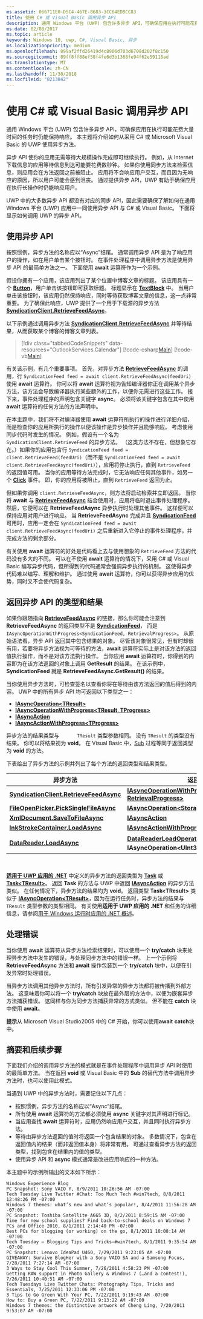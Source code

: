 ```yaml
---
ms.assetid: 066711E0-D5C4-467E-8683-3CC64EDBCC83
title: 使用 C# 或 Visual Basic 调用异步 API
description: 通用 Windows 平台 (UWP) 包含许多异步 API，可确保应用在执行可能花费大量时间的任务时仍能保持响应。
ms.date: 02/08/2017
ms.topic: article
keywords: Windows 10, uwp, C#, Visual Basic, 异步
ms.localizationpriority: medium
ms.openlocfilehash: 899af2ffd26419d4c8906d703d6708d202f8c150
ms.sourcegitcommit: 89ff8ff88ef58f4fe6d3b1368fe94f62e59118ad
ms.translationtype: MT
ms.contentlocale: zh-CN
ms.lasthandoff: 11/30/2018
ms.locfileid: "8213842"
---
```

# <a name="call-asynchronous-apis-in-c-or-visual-basic"></a>使用 C# 或 Visual Basic 调用异步 API



通用 Windows 平台 (UWP) 包含许多异步 API，可确保应用在执行可能花费大量时间的任务时仍能保持响应。 本主题将介绍如何从采用 C# 或 Microsoft Visual Basic 的 UWP 使用异步方法。

异步 API 使你的应用无需等待大规模操作完成即可继续执行。 例如，从 Internet 下载信息的应用等待信息到达可能要花费数秒钟。 如果你使用同步方法来检索信息，则应用会在方法返回之前被阻止。 应用将不会响应用户交互，而且因为无响应的原因，所以用户可能会感到沮丧。 通过提供异步 API，UWP 有助于确保应用在执行长操作时仍能响应用户。

UWP 中的大多数异步 API 都没有对应的同步 API，因此需要确保了解如何在通用 Windows 平台 (UWP) 应用中一同使用异步 API 与 C# 或 Visual Basic。 下面将显示如何调用 UWP 的异步 API。

## <a name="using-asynchronous-apis"></a>使用异步 API


按照惯例，异步方法的名称应以“Async”结尾。 通常调用异步 API 是为了响应用户的操作，如在用户单击某个按钮时。 在事件处理程序中调用异步方法是使用异步 API 的最简单方法之一。 下面使用 **await** 运算符作为一个示例。

假设你拥有一个应用，该应用列出了某个位置中博客文章的标题。 该应用具有一个 [**Button**](https://msdn.microsoft.com/library/windows/apps/BR209265)，用户单击该按钮即可获取标题。 标题显示在 [**TextBlock**](https://msdn.microsoft.com/library/windows/apps/BR209652) 中。 当用户单击该按钮时，该应用仍然保持响应，同时等待获取博客文章的信息，这一点非常重要。 为了确保此响应，UWP 提供了一个用于下载源的异步方法 [**SyndicationClient.RetrieveFeedAsync**](https://msdn.microsoft.com/library/windows/apps/BR243460)。

以下示例通过调用异步方法 [**SyndicationClient.RetrieveFeedAsync**](https://msdn.microsoft.com/library/windows/apps/BR243460) 并等待结果，从而获取某个博客的博客文章列表。

> [!div class="tabbedCodeSnippets" data-resources="OutlookServices.Calendar"]
[!code-csharp[Main](./AsyncSnippets/csharp/MainPage.xaml.cs#SnippetDownloadRSS)]
[!code-vb[Main](./AsyncSnippets/vbnet/MainPage.xaml.vb#SnippetDownloadRSS)]

有关该示例，有几个重要事项。 首先，对异步方法 [**RetrieveFeedAsync**](https://msdn.microsoft.com/library/windows/apps/BR243460) 的调用，行 `SyndicationFeed feed = await client.RetrieveFeedAsync(feedUri)` 使用 **await** 运算符。 你可以将 **await** 运算符视为告知编译器你正在调用某个异步方法，该方法会导致编译器执行某些额外的工作，以便你无需进行这些工作。 接下来，事件处理程序的声明包含关键字 **async**。 必须将该关键字包含在其中使用 **await** 运算符的任何方法的方法声明中。

在本主题中，我们将不对编译器使用 **await** 运算符所执行的操作进行详细介绍，而是检查你的应用所执行的操作以便该操作是异步操作并且能够响应。 考虑使用同步代码时发生的情况。 例如，假设有一个名为 `SyndicationClient.RetrieveFeed` 的异步方法。 （这类方法不存在，但想象它存在。）如果你的应用包含行 `SyndicationFeed feed = client.RetrieveFeed(feedUri)`（而不是 `SyndicationFeed feed = await client.RetrieveFeedAsync(feedUri)`），应用将停止执行，直到 `RetrieveFeed` 的返回值可用。 当你的应用等待方法完成时，它无法响应任何其他事件，如另一个 [**Click**](https://msdn.microsoft.com/library/windows/apps/BR227737) 事件。 即，你的应用将被阻止，直到 `RetrieveFeed` 返回为止。

但如果你调用 `client.RetrieveFeedAsync`，则方法将启动检索并立即返回。 当你将 **await** 与 [**RetrieveFeedAsync**](https://msdn.microsoft.com/library/windows/apps/BR243460) 结合使用时，应用将临时退出事件处理程序。 然后，它便可以在 **RetrieveFeedAsync** 异步执行时处理其他事件。 这样便可以保持应用对用户进行响应。 当 **RetrieveFeedAsync** 完成并且 [**SyndicationFeed**](https://msdn.microsoft.com/library/windows/apps/BR243485) 可用时，应用一定会在 `SyndicationFeed feed = await client.RetrieveFeedAsync(feedUri)` 之后重新进入它停止的事件处理程序，并完成方法的剩余部分。

有关使用 **await** 运算符的好处是代码看上去与使用想象的 `RetrieveFeed` 方法的代码没有多大的不同。 可以在不使用 **await** 运算符的情况下，采用 C# 或 Visual Basic 编写异步代码，但所得到的代码通常会强调异步执行的机制。 这使得异步代码难以编写、理解和维护。 通过使用 **await** 运算符，你可以获得异步应用的优势，同时又不会使代码复杂。

## <a name="return-types-and-results-of-asynchronous-apis"></a>返回异步 API 的类型和结果


如果你跟随指向 [**RetrieveFeedAsync**](https://msdn.microsoft.com/library/windows/apps/BR243460) 的链接，那么你可能会注意到 **RetrieveFeedAsync** 的返回类型不是 [**SyndicationFeed**](https://msdn.microsoft.com/library/windows/apps/BR243485)， 而是 `IAsyncOperationWithProgress<SyndicationFeed, RetrievalProgress>`。 从原始语法看，异步 API 返回其中包含结果的对象。 尽管该对象很常见，但有时却很有用，若要将异步方法视为可等待的方法，**await** 运算符实际上是对该方法的返回值执行操作，而不是对该方法执行操作。 当你应用 **await** 运算符时，你得到的内容即为在该方法返回的对象上调用 **GetResult** 的结果。 在该示例中，**SyndicationFeed** 就是 **RetrieveFeedAsync.GetResult()** 的结果。

当你使用异步方法时，可检查签名以查看你将在等待由该方法返回的值后得到的内容。 UWP 中的所有异步 API 均可返回以下类型之一：

-   [**IAsyncOperation&lt;TResult&gt;**](https://msdn.microsoft.com/library/windows/apps/BR206598)
-   [**IAsyncOperationWithProgress&lt;TResult, TProgress&gt;**](https://msdn.microsoft.com/library/windows/apps/BR206594)
-   [**IAsyncAction**](https://msdn.microsoft.com/library/windows/apps/windows.foundation.iasyncaction.aspx)
-   [**IAsyncActionWithProgress&lt;TProgress&gt;**](https://msdn.microsoft.com/library/windows/apps/br206581.aspx)

异步方法的结果类型与 `      TResult` 类型参数相同。 没有 `TResult` 的类型没有结果。 你可以将结果视为 **void**。 在 Visual Basic 中，[Sub](https://msdn.microsoft.com/library/windows/apps/xaml/831f9wka.aspx) 过程等同于返回类型为 **void** 的方法。

下表给出了异步方法的示例并列出了每个方法的返回类型和结果类型。

| 异步方法                                                                           | 返回类型                                                                                                                                        | 结果类型                                       |
|-----------------------------------------------------------------------------------------------|----------------------------------------------------------------------------------------------------------------------------------------------------|---------------------------------------------------|
| [**SyndicationClient.RetrieveFeedAsync**](https://msdn.microsoft.com/library/windows/apps/BR243460)     | [**IAsyncOperationWithProgress&lt;SyndicationFeed, RetrievalProgress&gt;**](https://msdn.microsoft.com/library/windows/apps/BR206594)                                 | [**SyndicationFeed**](https://msdn.microsoft.com/library/windows/apps/BR243485) |
| [**FileOpenPicker.PickSingleFileAsync**](https://msdn.microsoft.com/library/windows/apps/JJ635275) | [**IAsyncOperation&lt;StorageFile&gt;**](https://msdn.microsoft.com/library/windows/apps/BR206598)                                                                                | [**StorageFile**](https://msdn.microsoft.com/library/windows/apps/BR227171)          |
| [**XmlDocument.SaveToFileAsync**](https://msdn.microsoft.com/library/windows/apps/BR206284)                 | [**IAsyncAction**](https://msdn.microsoft.com/library/windows/apps/windows.foundation.iasyncaction.aspx)                                                                                                           | **void**                                          |
| [**InkStrokeContainer.LoadAsync**](https://msdn.microsoft.com/library/windows/apps/Hh701757)               | [**IAsyncActionWithProgress&lt;UInt64&gt;**](https://msdn.microsoft.com/library/windows/apps/br206581.aspx)                                                                   | **void**                                          |
| [**DataReader.LoadAsync**](https://msdn.microsoft.com/library/windows/apps/BR208135)                            | [**DataReaderLoadOperation**](https://msdn.microsoft.com/library/windows/apps/BR208120)，实现 **IAsyncOperation&lt;UInt32&gt;** 的自定义结果类。 | [**UInt32**](https://msdn.microsoft.com/library/windows/apps/br206598.aspx)                     |

 

[**适用于 UWP 应用的 .NET**](https://msdn.microsoft.com/library/windows/apps/xaml/br230232.aspx) 中定义的异步方法的返回类型为 [**Task**](https://msdn.microsoft.com/library/windows/apps/xaml/system.threading.tasks.task.aspx) 或 [**Task&lt;TResult&gt;**](https://msdn.microsoft.com/library/windows/apps/xaml/dd321424.aspx)。 返回 **Task** 的方法与 UWP 中返回 [**IAsyncAction**](https://msdn.microsoft.com/library/windows/apps/windows.foundation.iasyncaction.aspx) 的异步方法类似。 在任何情况下，异步方法的结果均为 **void**。 返回类型 **Task&lt;TResult&gt;** 类似于 [**IAsyncOperation&lt;TResult&gt;**](https://msdn.microsoft.com/library/windows/apps/BR206598)，因为在运行任务时，异步方法的结果与 `TResult` 类型参数的类型相同。 有关使用**适用于 UWP 应用的 .NET** 和任务的详细信息，请参阅[用于 Windows 运行时应用的 .NET 概述](https://msdn.microsoft.com/library/windows/apps/xaml/br230302.aspx)。

## <a name="handling-errors"></a>处理错误


当你使用 **await** 运算符从异步方法检索结果时，可以使用一个 **try/catch** 块来处理异步方法中发生的错误，与处理同步方法中的错误一样。 上一个示例将 **RetrieveFeedAsync** 方法和 **await** 操作包装到一个 **try/catch** 块中，以便在引发异常时处理错误。

当异步方法调用其他异步方法时，所有引发异常的异步方法都将被传播到外部方法。 这意味着你可以将一个 **try/catch** 块放在最外层的方法中，以便为嵌套异步方法捕获错误。 这同样与你为同步方法捕获异常的方式类似。 但不能在 **catch** 块中使用 **await**。

**提示**从 Microsoft Visual Studio2005 中的 C# 开始，你可以使用**await** **catch**块中。

## <a name="summary-and-next-steps"></a>摘要和后续步骤

下面我们介绍的调用异步方法的模式就是在事件处理程序中调用异步 API 时使用的最简单方法。 当在返回 **void** 或 Visual Basic 中的 **Sub** 的替代方法中调用异步方法时，也可以使用此模式。

当遇到 UWP 中的异步方法时，需要记住以下几点：

-   按照惯例，异步方法的名称应以“Async”结尾。
-   所有使用 **await** 运算符的方法都必须使用 **async** 关键字对其声明进行标记。
-   当应用查找 **await** 运算符时，应用仍然响应用户交互，并且同时执行异步方法。
-   等待由异步方法返回的值时将返回一个包含结果的对象。 多数情况下，包含在返回值内的结果（而非返回值本身）将非常有用。 可通过查看异步方法的返回类型，找到包含在结果内的值的类型。
-   使用异步 API 和 **async** 模式通常是改进应用响应的一种方法。

本主题中的示例所输出的文本如下所示：

``` syntax
Windows Experience Blog
PC Snapshot: Sony VAIO Y, 8/9/2011 10:26:56 AM -07:00
Tech Tuesday Live Twitter #Chat: Too Much Tech #win7tech, 8/8/2011 12:48:26 PM -07:00
Windows 7 themes: what’s new and what’s popular!, 8/4/2011 11:56:28 AM -07:00
PC Snapshot: Toshiba Satellite A665 3D, 8/2/2011 8:59:15 AM -07:00
Time for new school supplies? Find back-to-school deals on Windows 7 PCs and Office 2010, 8/1/2011 2:14:40 PM -07:00
Best PCs for blogging (or working) on the go, 8/1/2011 10:08:14 AM -07:00
Tech Tuesday – Blogging Tips and Tricks–#win7tech, 8/1/2011 9:35:54 AM -07:00
PC Snapshot: Lenovo IdeaPad U460, 7/29/2011 9:23:05 AM -07:00
GIVEAWAY: Survive BlogHer with a Sony VAIO SA and a Samsung Focus, 7/28/2011 7:27:14 AM -07:00
3 Ways to Stay Cool This Summer, 7/26/2011 4:58:23 PM -07:00
Getting RAW support in Photo Gallery & Windows 7 (…and a contest!), 7/26/2011 10:40:51 AM -07:00
Tech Tuesdays Live Twitter Chats: Photography Tips, Tricks and Essentials, 7/25/2011 12:33:06 PM -07:00
3 Tips to Go Green With Your PC, 7/22/2011 9:19:43 AM -07:00
How to: Buy a Green PC, 7/22/2011 9:13:22 AM -07:00
Windows 7 themes: the distinctive artwork of Cheng Ling, 7/20/2011 9:53:07 AM -07:00
```

